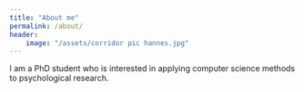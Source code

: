 ```yaml
---
title: "About me"
permalink: /about/
header:
	image: "/assets/corridor pic hannes.jpg"
---
```


I am a PhD student who is interested in applying computer science methods to psychological research.

